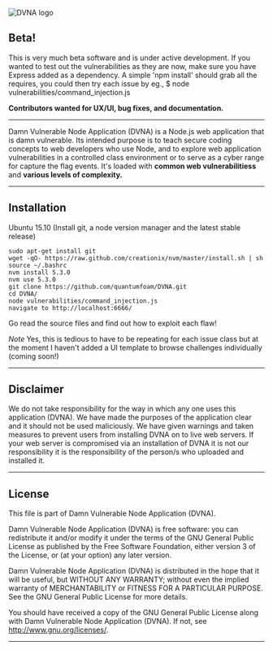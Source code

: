 ![DVNA logo](https://github.com/quantumfoam/DVNA/blob/master/dvna.jpg)

## Beta!

This is very much beta software and is under active development. If you wanted to test out the vulnerabilities as they are now, make sure you have Express added as a dependency. A simple 'npm install' should grab all the requires, you could then try each issue by eg., $ node vulnerabilities/command_injection.js

**Contributors wanted for UX/UI, bug fixes, and documentation.**
- - -

Damn Vulnerable Node Application (DVNA) is a Node.js web application that is damn vulnerable. Its intended purpose is to teach secure coding concepts to web developers who use Node, and to explore web application vulnerabilities in a controlled class environment or to serve as a cyber range for capture the flag events. It's loaded with **common web vulnerabilitiess** and **various levels of complexity.**
- - -

## Installation

Ubuntu 15.10 (Install git, a node version manager and the latest stable release)

```
sudo apt-get install git
wget -qO- https://raw.github.com/creationix/nvm/master/install.sh | sh
source ~/.bashrc
nvm install 5.3.0
nvm use 5.3.0
git clone https://github.com/quantumfoam/DVNA.git
cd DVNA/
node vulnerabilities/command_injection.js
navigate to http://localhost:6666/
```

Go read the source files and find out how to exploit each flaw!

*Note* Yes, this is tedious to have to be repeating for each issue class but at the moment I haven't added a UI template to browse challenges individually (coming soon!)
- - -

## Disclaimer

We do not take responsibility for the way in which any one uses this application (DVNA). We have made the purposes of the application clear and it should not be used maliciously. We have given warnings and taken measures to prevent users from installing DVNA on to live web servers. If your web server is compromised via an installation of DVNA it is not our responsibility it is the responsibility of the person/s who uploaded and installed it.

- - -

## License

This file is part of Damn Vulnerable Node Application (DVNA).

Damn Vulnerable Node Application (DVNA) is free software: you can redistribute it and/or modify
it under the terms of the GNU General Public License as published by
the Free Software Foundation, either version 3 of the License, or
(at your option) any later version.

Damn Vulnerable Node Application (DVNA) is distributed in the hope that it will be useful,
but WITHOUT ANY WARRANTY; without even the implied warranty of
MERCHANTABILITY or FITNESS FOR A PARTICULAR PURPOSE.  See the
GNU General Public License for more details.

You should have received a copy of the GNU General Public License
along with Damn Vulnerable Node Application (DVNA).  If not, see http://www.gnu.org/licenses/.

- - -
